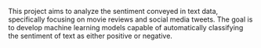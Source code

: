 This project aims to analyze the sentiment conveyed in text data, specifically focusing on movie reviews and social media tweets. 
The goal is to develop machine learning models capable of automatically classifying the sentiment of text as either positive or negative.

